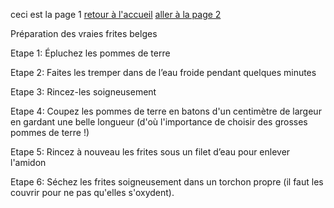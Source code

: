 ceci est la page 1
[retour à l'accueil](index.md)
[aller à la page 2](page2.md)

Préparation des vraies frites belges

Etape 1: Épluchez les pommes de terre

Etape 2: Faites les tremper dans de l’eau froide pendant quelques minutes

Etape 3: Rincez-les soigneusement

Etape 4: Coupez les pommes de terre en batons d'un centimètre de largeur en gardant une belle longueur (d'où l'importance de choisir des grosses pommes de terre !)

Etape 5: Rincez à nouveau les frites sous un filet d’eau pour enlever l'amidon

Etape 6: Séchez les frites soigneusement dans un torchon propre (il faut les couvrir pour ne pas qu'elles s'oxydent).
